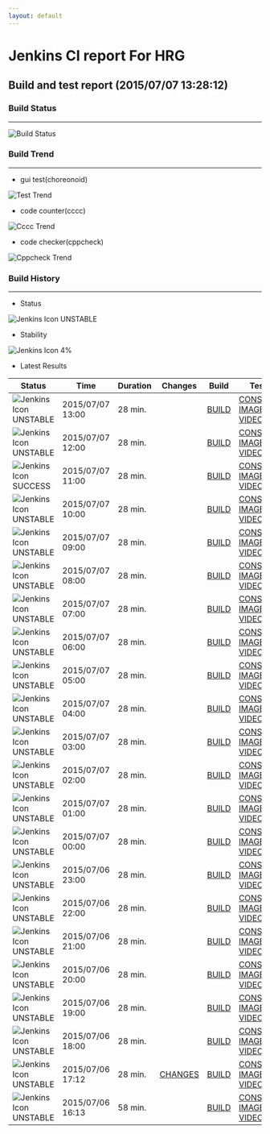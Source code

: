 ```yaml
---
layout: default
---
```

# Jenkins CI report For HRG
## Build and test report (2015/07/07 13:28:12)
### Build Status
___
![Build Status](http://jenkinshrg.github.io/images/badge.svg)
  
### Build Trend
___
* gui test(choreonoid)
  
![Test Trend](http://jenkinshrg.github.io/images/test.png)
  
* code counter(cccc)
  
![Cccc Trend](http://jenkinshrg.github.io/images/cccc.png)
  
* code checker(cppcheck)
  
![Cppcheck Trend](http://jenkinshrg.github.io/images/cppcheck.png)
  
### Build History
___
* Status
  
![Jenkins Icon](http://jenkinshrg.github.io/images/48x48/yellow.png)
UNSTABLE
  
* Stability
  
![Jenkins Icon](http://jenkinshrg.github.io/images/48x48/health-00to19.png)
4%
  
* Latest Results
  
|Status|Time|Duration|Changes|Build|Test|Note|
|---|---|---|---|---|---|---|
|![Jenkins Icon](http://jenkinshrg.github.io/images/24x24/yellow.png)UNSTABLE|2015/07/07 13:00|28 min.||[BUILD](https://drive.google.com/file/d/0B54sHwaxmuM4el9jbUwyTTYxbEU/view?usp=drivesdk) |[CONSOLE](https://drive.google.com/file/d/0B54sHwaxmuM4S1FrRWExeklib2M/view?usp=drivesdk) [IMAGE](https://drive.google.com/file/d/0B54sHwaxmuM4Y2pNdkNlYTJrZTA/edit?usp=drivesdk) [VIDEO](https://drive.google.com/file/d/0B54sHwaxmuM4SERBM0NQelJxRmM/edit?usp=drivesdk) |STOP NORMAL|
|![Jenkins Icon](http://jenkinshrg.github.io/images/24x24/yellow.png)UNSTABLE|2015/07/07 12:00|28 min.||[BUILD](https://drive.google.com/file/d/0B54sHwaxmuM4cms2MGdETjVFb2M/view?usp=drivesdk) |[CONSOLE](https://drive.google.com/file/d/0B54sHwaxmuM4M01FNTVoTW1NWTA/view?usp=drivesdk) [IMAGE](https://drive.google.com/file/d/0B54sHwaxmuM4R2NyVlB0Qlp4czA/edit?usp=drivesdk) [VIDEO](https://drive.google.com/file/d/0B54sHwaxmuM4bl9HLXNzMjVTNzQ/edit?usp=drivesdk) |STOP RED|
|![Jenkins Icon](http://jenkinshrg.github.io/images/24x24/blue.png)SUCCESS|2015/07/07 11:00|28 min.||[BUILD](https://drive.google.com/file/d/0B54sHwaxmuM4b25VQjgxZ2VGbXc/view?usp=drivesdk) |[CONSOLE](https://drive.google.com/file/d/0B54sHwaxmuM4VkdkaXlyXzJJTVU/view?usp=drivesdk) [IMAGE](https://drive.google.com/file/d/0B54sHwaxmuM4dkJVMndMYVpRajg/edit?usp=drivesdk) [VIDEO](https://drive.google.com/file/d/0B54sHwaxmuM4M2hhWlpDSlFxa2s/edit?usp=drivesdk) | |
|![Jenkins Icon](http://jenkinshrg.github.io/images/24x24/yellow.png)UNSTABLE|2015/07/07 10:00|28 min.||[BUILD](https://drive.google.com/file/d/0B54sHwaxmuM4ZVVhNDd5NnhyMWc/view?usp=drivesdk) |[CONSOLE](https://drive.google.com/file/d/0B54sHwaxmuM4SFNjU24zT0k4U28/view?usp=drivesdk) [IMAGE](https://drive.google.com/file/d/0B54sHwaxmuM4Z1ltU1U0QThrUkE/edit?usp=drivesdk) [VIDEO](https://drive.google.com/file/d/0B54sHwaxmuM4d1IxSk9mNm16UFk/edit?usp=drivesdk) |STOP RED|
|![Jenkins Icon](http://jenkinshrg.github.io/images/24x24/yellow.png)UNSTABLE|2015/07/07 09:00|28 min.||[BUILD](https://drive.google.com/file/d/0B54sHwaxmuM4R0J3RU1KMDlhS0k/view?usp=drivesdk) |[CONSOLE](https://drive.google.com/file/d/0B54sHwaxmuM4Mk1mYVdHMTVTaHc/view?usp=drivesdk) [IMAGE](https://drive.google.com/file/d/0B54sHwaxmuM4cG05NmNFUnVRcVE/edit?usp=drivesdk) [VIDEO](https://drive.google.com/file/d/0B54sHwaxmuM4R0M3a0JTYy04bFU/edit?usp=drivesdk) |STOP NORMAL|
|![Jenkins Icon](http://jenkinshrg.github.io/images/24x24/yellow.png)UNSTABLE|2015/07/07 08:00|28 min.||[BUILD](https://drive.google.com/file/d/0B54sHwaxmuM4RHhTWFNDdXA4dGc/view?usp=drivesdk) |[CONSOLE](https://drive.google.com/file/d/0B54sHwaxmuM4RTlHbFNkc0NfNG8/view?usp=drivesdk) [IMAGE](https://drive.google.com/file/d/0B54sHwaxmuM4T3BhVVdIY0t3U2M/edit?usp=drivesdk) [VIDEO](https://drive.google.com/file/d/0B54sHwaxmuM4MUQ0a0RZVVdjbDA/edit?usp=drivesdk) |STOP RED|
|![Jenkins Icon](http://jenkinshrg.github.io/images/24x24/yellow.png)UNSTABLE|2015/07/07 07:00|28 min.||[BUILD](https://drive.google.com/file/d/0B54sHwaxmuM4dkk0NUQ1dE9TVWs/view?usp=drivesdk) |[CONSOLE](https://drive.google.com/file/d/0B54sHwaxmuM4eG4wTm5Rc1NVRWs/view?usp=drivesdk) [IMAGE](https://drive.google.com/file/d/0B54sHwaxmuM4eUY0LXE4OXNvNXc/edit?usp=drivesdk) [VIDEO](https://drive.google.com/file/d/0B54sHwaxmuM4VURNck5xRWNjTUE/edit?usp=drivesdk) |STOP NORMAL|
|![Jenkins Icon](http://jenkinshrg.github.io/images/24x24/yellow.png)UNSTABLE|2015/07/07 06:00|28 min.||[BUILD](https://drive.google.com/file/d/0B54sHwaxmuM4d1BvY1BNTlJuZFE/view?usp=drivesdk) |[CONSOLE](https://drive.google.com/file/d/0B54sHwaxmuM4c0YtalJuUUpQYXM/view?usp=drivesdk) [IMAGE](https://drive.google.com/file/d/0B54sHwaxmuM4NXpwWXNGWjRhbWM/edit?usp=drivesdk) [VIDEO](https://drive.google.com/file/d/0B54sHwaxmuM4LVFPbU5sa29iVnM/edit?usp=drivesdk) |STOP NORMAL|
|![Jenkins Icon](http://jenkinshrg.github.io/images/24x24/yellow.png)UNSTABLE|2015/07/07 05:00|28 min.||[BUILD](https://drive.google.com/file/d/0B54sHwaxmuM4dWtMM3I1WmdabWs/view?usp=drivesdk) |[CONSOLE](https://drive.google.com/file/d/0B54sHwaxmuM4Qkhla3F3VzdsaWc/view?usp=drivesdk) [IMAGE](https://drive.google.com/file/d/0B54sHwaxmuM4R3VGSGNHOXQxMHM/edit?usp=drivesdk) [VIDEO](https://drive.google.com/file/d/0B54sHwaxmuM4ejZ5cW4yYXVhUTg/edit?usp=drivesdk) |STOP NORMAL|
|![Jenkins Icon](http://jenkinshrg.github.io/images/24x24/yellow.png)UNSTABLE|2015/07/07 04:00|28 min.||[BUILD](https://drive.google.com/file/d/0B54sHwaxmuM4WVFyVEIyRTRPam8/view?usp=drivesdk) |[CONSOLE](https://drive.google.com/file/d/0B54sHwaxmuM4S3pmMF9mWUFBQmM/view?usp=drivesdk) [IMAGE](https://drive.google.com/file/d/0B54sHwaxmuM4NDlsTXlZVGNJUVU/edit?usp=drivesdk) [VIDEO](https://drive.google.com/file/d/0B54sHwaxmuM4OVE2cktWMV8xNGM/edit?usp=drivesdk) |STOP NORMAL|
|![Jenkins Icon](http://jenkinshrg.github.io/images/24x24/yellow.png)UNSTABLE|2015/07/07 03:00|28 min.||[BUILD](https://drive.google.com/file/d/0B54sHwaxmuM4UGtfZ3B5OHVhcVU/view?usp=drivesdk) |[CONSOLE](https://drive.google.com/file/d/0B54sHwaxmuM4WHJjNGtYYUxjTE0/view?usp=drivesdk) [IMAGE](https://drive.google.com/file/d/0B54sHwaxmuM4NnJNQkVienQtOXc/edit?usp=drivesdk) [VIDEO](https://drive.google.com/file/d/0B54sHwaxmuM4bnk1SWExY0lBQ3M/edit?usp=drivesdk) |STOP NORMAL|
|![Jenkins Icon](http://jenkinshrg.github.io/images/24x24/yellow.png)UNSTABLE|2015/07/07 02:00|28 min.||[BUILD](https://drive.google.com/file/d/0B54sHwaxmuM4d3hlSzZDaFhuQnM/view?usp=drivesdk) |[CONSOLE](https://drive.google.com/file/d/0B54sHwaxmuM4X2NOU0RnTG5Md0E/view?usp=drivesdk) [IMAGE](https://drive.google.com/file/d/0B54sHwaxmuM4RUZTajg2YVZEVzA/edit?usp=drivesdk) [VIDEO](https://drive.google.com/file/d/0B54sHwaxmuM4OHJDNF8zdnB4Tmc/edit?usp=drivesdk) |STOP NORMAL|
|![Jenkins Icon](http://jenkinshrg.github.io/images/24x24/yellow.png)UNSTABLE|2015/07/07 01:00|28 min.||[BUILD](https://drive.google.com/file/d/0B54sHwaxmuM4SC1wbi11QmVORWc/view?usp=drivesdk) |[CONSOLE](https://drive.google.com/file/d/0B54sHwaxmuM4NUhVTVBjSmhZWFU/view?usp=drivesdk) [IMAGE](https://drive.google.com/file/d/0B54sHwaxmuM4LXpnV0dNckZHUUE/edit?usp=drivesdk) [VIDEO](https://drive.google.com/file/d/0B54sHwaxmuM4RERSZGRCMWdHd2M/edit?usp=drivesdk) |STOP NORMAL|
|![Jenkins Icon](http://jenkinshrg.github.io/images/24x24/yellow.png)UNSTABLE|2015/07/07 00:00|28 min.||[BUILD](https://drive.google.com/file/d/0B54sHwaxmuM4RFU4TTlLbzhtbkE/view?usp=drivesdk) |[CONSOLE](https://drive.google.com/file/d/0B54sHwaxmuM4cExJNFF5NFk0dzA/view?usp=drivesdk) [IMAGE](https://drive.google.com/file/d/0B54sHwaxmuM4VFZFc0c5NEZ0SHM/edit?usp=drivesdk) [VIDEO](https://drive.google.com/file/d/0B54sHwaxmuM4bFVTazFxYWJTVDA/edit?usp=drivesdk) |STOP NORMAL|
|![Jenkins Icon](http://jenkinshrg.github.io/images/24x24/yellow.png)UNSTABLE|2015/07/06 23:00|28 min.||[BUILD](https://drive.google.com/file/d/0B54sHwaxmuM4SGV6cjFpQUh5MXM/view?usp=drivesdk) |[CONSOLE](https://drive.google.com/file/d/0B54sHwaxmuM4WVdXMExoaEVHSVE/view?usp=drivesdk) [IMAGE](https://drive.google.com/file/d/0B54sHwaxmuM4dmpLcEgzQ1ZhNFk/edit?usp=drivesdk) [VIDEO](https://drive.google.com/file/d/0B54sHwaxmuM4R0FIMEhpelI3V0E/edit?usp=drivesdk) |STOP NORMAL|
|![Jenkins Icon](http://jenkinshrg.github.io/images/24x24/yellow.png)UNSTABLE|2015/07/06 22:00|28 min.||[BUILD](https://drive.google.com/file/d/0B54sHwaxmuM4ZGFFbEdTdFh5eE0/view?usp=drivesdk) |[CONSOLE](https://drive.google.com/file/d/0B54sHwaxmuM4UTg5QThuOTlfREk/view?usp=drivesdk) [IMAGE](https://drive.google.com/file/d/0B54sHwaxmuM4TTZ3SkUxQlQ2aUU/edit?usp=drivesdk) [VIDEO](https://drive.google.com/file/d/0B54sHwaxmuM4MHo0bDJFZHVEcFE/edit?usp=drivesdk) |STOP NORMAL|
|![Jenkins Icon](http://jenkinshrg.github.io/images/24x24/yellow.png)UNSTABLE|2015/07/06 21:00|28 min.||[BUILD](https://drive.google.com/file/d/0B54sHwaxmuM4NHR1YmV0YkxLdEU/view?usp=drivesdk) |[CONSOLE](https://drive.google.com/file/d/0B54sHwaxmuM4UWUwY3VuSS14YUk/view?usp=drivesdk) [IMAGE](https://drive.google.com/file/d/0B54sHwaxmuM4U1dUY3U3Yzlvenc/edit?usp=drivesdk) [VIDEO](https://drive.google.com/file/d/0B54sHwaxmuM4Zzd4dEtLV0FodTQ/edit?usp=drivesdk) |STOP NORMAL|
|![Jenkins Icon](http://jenkinshrg.github.io/images/24x24/yellow.png)UNSTABLE|2015/07/06 20:00|28 min.||[BUILD](https://drive.google.com/file/d/0B54sHwaxmuM4QlRUZzFKNDRsTGM/view?usp=drivesdk) |[CONSOLE](https://drive.google.com/file/d/0B54sHwaxmuM4MzdUYzJvU3BCYkk/view?usp=drivesdk) [IMAGE](https://drive.google.com/file/d/0B54sHwaxmuM4bGVZc1dMZmc4dkk/edit?usp=drivesdk) [VIDEO](https://drive.google.com/file/d/0B54sHwaxmuM4WWdsMm5weS0wZ0k/edit?usp=drivesdk) |STOP NORMAL|
|![Jenkins Icon](http://jenkinshrg.github.io/images/24x24/yellow.png)UNSTABLE|2015/07/06 19:00|28 min.||[BUILD](https://drive.google.com/file/d/0B54sHwaxmuM4Y2JJdzNpTlg3bG8/view?usp=drivesdk) |[CONSOLE](https://drive.google.com/file/d/0B54sHwaxmuM4QmNhLThudXRxQVE/view?usp=drivesdk) [IMAGE](https://drive.google.com/file/d/0B54sHwaxmuM4LUR1UUZPN1VWZG8/edit?usp=drivesdk) [VIDEO](https://drive.google.com/file/d/0B54sHwaxmuM4QjBoUlh6TXFHaVE/edit?usp=drivesdk) |STOP NORMAL|
|![Jenkins Icon](http://jenkinshrg.github.io/images/24x24/yellow.png)UNSTABLE|2015/07/06 18:00|28 min.||[BUILD](https://drive.google.com/file/d/0B54sHwaxmuM4SEFWVHk1TENmbDA/view?usp=drivesdk) |[CONSOLE](https://drive.google.com/file/d/0B54sHwaxmuM4T3VyQldoYzhVRHc/view?usp=drivesdk) [IMAGE](https://drive.google.com/file/d/0B54sHwaxmuM4YVM0eTdYZjBFbVk/edit?usp=drivesdk) [VIDEO](https://drive.google.com/file/d/0B54sHwaxmuM4dUZSNmRKWEg3M2s/edit?usp=drivesdk) |STOP RED|
|![Jenkins Icon](http://jenkinshrg.github.io/images/24x24/yellow.png)UNSTABLE|2015/07/06 17:12|28 min.|[CHANGES](https://drive.google.com/file/d/0B54sHwaxmuM4VHBQYll6MGp3OVk/view?usp=drivesdk) |[BUILD](https://drive.google.com/file/d/0B54sHwaxmuM4cGpRc0pfYUZFdkU/view?usp=drivesdk) |[CONSOLE](https://drive.google.com/file/d/0B54sHwaxmuM4YnVCNG1XeEdFdHc/view?usp=drivesdk) [IMAGE](https://drive.google.com/file/d/0B54sHwaxmuM4YmhNSS1XZFNkN1k/edit?usp=drivesdk) [VIDEO](https://drive.google.com/file/d/0B54sHwaxmuM4eldSeWhHZE5Lb1U/edit?usp=drivesdk) |STOP RED|
|![Jenkins Icon](http://jenkinshrg.github.io/images/24x24/yellow.png)UNSTABLE|2015/07/06 16:13|58 min.||[BUILD](https://drive.google.com/file/d/0B54sHwaxmuM4amkwQWFNVVdnY3M/view?usp=drivesdk) |[CONSOLE](https://drive.google.com/file/d/0B54sHwaxmuM4MWNEOVVBcHFlNjg/view?usp=drivesdk) [IMAGE](https://drive.google.com/file/d/0B54sHwaxmuM4T2ctdE50bE92Rm8/edit?usp=drivesdk) [VIDEO](https://drive.google.com/file/d/0B54sHwaxmuM4LUJ4UGp0UllsR2M/edit?usp=drivesdk) |STOP RED|
